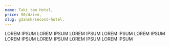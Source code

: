 ```yaml
---
name: Taki tam Hotel,
price: 50/dzień,
slug: gdansk/second-hotel,
---
```

LOREM IPSUM LOREM IPSUM LOREM IPSUM LOREM IPSUM LOREM IPSUM LOREM IPSUM LOREM IPSUM LOREM IPSUM LOREM IPSUM